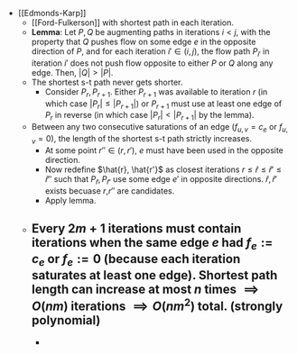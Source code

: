 - [[Edmonds-Karp]]
	- [[Ford-Fulkerson]] with shortest path in each iteration.
	- **Lemma**: Let $P,Q$ be augmenting paths in iterations $i < j$, with the property that $Q$ pushes flow on some edge $e$ in the opposite direction of $P$, and for each iteration $i' \in (i,j)$, the flow path $P_{i'}$ in iteration $i'$ does not push flow opposite to either $P$ or $Q$ along any edge. Then, $|Q| > |P|$.
	- The shortest s-t path never gets shorter.
		- Consider $P_r, P_{r+1}$. Either $P_{r+1}$ was available to iteration $r$ (in which case $|P_r| \le | P_{r+1}|$) or $P_{r+1}$ must use at least one edge of $P_r$ in reverse (in which case $|P_r| < |P_{r+1}|$ by the lemma).
	- Between any two consecutive saturations of an edge ($f_{u,v} = c_e$ or $f_{u,v} = 0$), the length of the shortest s-t path strictly increases.
		- At some point $r'' \in (r, r')$, $e$ must have been used in the opposite direction.
		- Now redefine $\hat{r}, \hat{r'}$ as closest iterations $r \le \hat{r} \le \hat{r}' \le \hat{r}''$ such that $P_{\hat{r}}, P_{\hat{r}'}$ use some edge $e'$ in opposite directions. $\hat{r}, \hat{r}'$ exists becuase $r$,$r''$ are candidates.
		- Apply lemma.
	- Every $2m+1$ iterations must contain iterations when the same edge $e$ had $f_e := c_e$ or $f_e := 0$ (because each iteration saturates at least one edge). Shortest path length can increase at most $n$ times $\implies O(nm)$ iterations $\implies O(nm^2)$ total. (strongly polynomial)
		-
		-